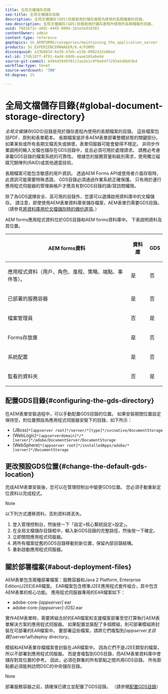 ```yaml
---
title: 全局文檔儲存目錄
seo-title: 全局文檔儲存目錄
description: 全局文檔儲存(GDS)目錄是用於儲存進程內使用的長期檔案的目錄。
seo-description: 全局文檔儲存(GDS)目錄是用於儲存進程內使用的長期檔案的目錄。
uuid: 7681672c-a0dc-4445-8004-1b1e2ed3d301
contentOwner: admin
content-type: reference
geptopics: SG_AEMFORMS/categories/maintaining_the_application_server
products: SG_EXPERIENCEMANAGER/6.4/FORMS
discoiquuid: a33b8834-6e39-47eb-a53b-0982d32e80ad
exl-id: 37d6187f-4f91-4ad4-b0d6-eaae165abe64
source-git-commit: bd94d3949f0117aa3e1c9f0e84f7293a5d6b03b4
workflow-type: tm+mt
source-wordcount: '700'
ht-degree: 1%

---
```


# 全局文檔儲存目錄{#global-document-storage-directory}

*全局文檔儲存(GDS)*&#x200B;目錄是用於儲存進程內使用的長期檔案的目錄。 這些檔案包括PDF、原則和表單範本。 長期檔案是許多AEM表單部署整體狀態的關鍵部分。 如果某些或所有長期文檔丟失或損壞，表單伺服器可能會變得不穩定。 非同步作業調用的輸入文檔也儲存在GDS目錄中，並且必須可用於處理請求。 請務必考慮承載GDS目錄的檔案系統的可靠性。 根據您的服務質量和級別需求，使用獨立磁碟冗餘陣列(RAID)或其他適當技術。

長期檔案可能包含敏感的用戶資訊。 透過AEM Forms API或使用者介面存取時，此資訊可能需要特殊憑證。 GDS目錄必須通過作業系統正確保護。 只有用於運行應用程式伺服器的管理員帳戶才應具有對GDS目錄的讀/寫訪問權限。

除了為GDS選擇安全、高可用的目錄外，您還可以選擇啟用資料庫中的文檔儲存。 請注意，即使使用AEM表單資料庫來儲存檔案，AEM表單仍需要GDS目錄。 （請參見[將資料庫用於文檔儲存時的備份選項](/help/forms/using/admin-help/files-back-recover.md#backup-options-when-database-is-used-for-document-storage)。）

AEM forms應用程式資料位於GDS目錄和AEM forms資料庫中。 下表說明資料及其位置。

<table> 
 <thead> 
  <tr> 
   <th><p>AEM forms資料</p></th> 
   <th><p>資料庫</p></th> 
   <th><p>GDS</p></th> 
  </tr> 
 </thead> 
 <tbody>
  <tr> 
   <td><p>應用程式資料（用戶、角色、進程、策略、端點、事件等）。</p></td> 
   <td><p>是</p></td> 
   <td><p>否</p></td> 
  </tr> 
  <tr> 
   <td><p>已部署的服務容器</p></td> 
   <td><p>是</p></td> 
   <td><p>否</p></td> 
  </tr> 
  <tr> 
   <td><p>檔案管理員 </p></td> 
   <td><p>否</p></td> 
   <td><p>是</p></td> 
  </tr> 
  <tr> 
   <td><p>Forms存放庫</p></td> 
   <td><p>是</p></td> 
   <td><p>否</p></td> 
  </tr> 
  <tr> 
   <td><p>系統配置</p></td> 
   <td><p>是</p></td> 
   <td><p>否</p></td> 
  </tr> 
  <tr> 
   <td><p>監看的資料夾</p></td> 
   <td><p>否</p></td> 
   <td><p>是</p></td> 
  </tr> 
 </tbody> 
</table>

## 配置GDS目錄{#configuring-the-gds-directory}

在AEM表單安裝過程中，可以手動配置GDS目錄的位置。 如果安裝期間位置設定保持空，則位置預設為應用程式伺服器安裝下的目錄，如下所示：

* (JBoss)`*[appserver root]*/server/*[type]*/svcnative/DocumentStorage`
* (WebLogic)`*[appserverdomain]*/*[server]*/adobe/DocumentServer/DocumentStorage`
* (WebSphere)`*[appserver root]*/installedApps/adobe/*[server]*/DocumentStorage`

## 更改預設GDS位置{#change-the-default-gds-location}

完成AEM表單安裝後，您可以在管理控制台中變更GDS位置。 您必須手動重新定位資料以完成程式。

>[!NOTE]
>
>以下列方式遷移資料，否則資料將丟失。

1. 登入管理控制台，然後按一下「設定>核心繫統設定>設定」。
1. 在全局文檔儲存目錄框中，輸入新GDS目錄的完整路徑，然後按一下確定。
1. 立即關閉應用程式伺服器。
1. 將所有檔案從舊的GDS目錄移動到新位置，保留內部目錄結構。
1. 重新啟動應用程式伺服器。

## 關於部署檔案{#about-deployment-files}

AEM表單包含兩種部署檔案：服務容器和Java 2 Platform, Enterprise Edition(J2EE)EAR檔案。 EAR檔案包含標準J2EE應用程式套件組合，其中包含AEM表單的核心功能。 應用程式伺服器專用的EAR檔案如下：

* adobe-core-*[appserver]* ear
* adobe-core-*[appserver]*-*[OS]*.ear

實作AEM表單時，需要將組合好的EAR檔案和支援檔案部署至您打算執行AEM表單解決方案的應用程式伺服器。 如果配置並裝配了多個模組，則可部署模組將封裝在可部署的EAR檔案中。 要部署這些檔案，請將它們複製到&#x200B;*[appserver主目錄]*\server\all\deploy directory。

模組和AEM表單存檔檔案會封裝在JAR檔案中。 因為它們不是J2EE類型的檔案，所以不部署到應用程式伺服器。 而是會複製到GDS目錄，而AEM表單資料庫中會儲存對其位置的參考。 因此，必須在群集的所有節點之間共用GDS目錄。 所有節點都必須能夠訪問DSC的中央儲存目錄。

>[!NOTE]
>
>部署服務容器之前，請確保已建立並配置了GDS目錄。 （請參閱[配置GDS目錄](global-document-storage-directory.md#configuring-the-gds-directory)）
